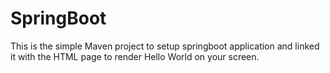 # SpringBoot
This is the simple Maven project to setup springboot application and linked it with the HTML page to render Hello World on your screen.
